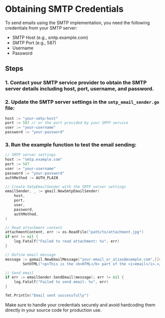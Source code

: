 # Obtaining SMTP Credentials

To send emails using the SMTP implementation, you need the following credentials from your SMTP server:

- SMTP Host (e.g., smtp.example.com)
- SMTP Port (e.g., 587)
- Username
- Password

## Steps

### 1. Contact your SMTP service provider to obtain the SMTP server details including host, port, username, and password.

### 2. Update the SMTP server settings in the `smtp_email_sender.go` file:
```go
host := "your-smtp-host"
port := 587 // or the port provided by your SMTP service
user := "your-username"
password := "your-password"
```

### 3. Run the example function to test the email sending:
```go
// SMTP server settings
host := "smtp.example.com"
port := 587
user := "your-username"
password := "your-password"
authMethod := AUTH_PLAIN

// Create SmtpEmailSender with the SMTP server settings
emailSender, _ := gmail.NewSmtpEmailSender(
    host,
    port,
    user,
    password,
    authMethod,
)

// Read attachment content
attachmentContent, err := os.ReadFile("path/to/attachment.jpg")
if err != nil {
    log.Fatalf("Failed to read attachment: %v", err)
}

// Define email message
message := gomail.NewEmailMessage("your-email_or_alias@example.com",[]string{"recipient@example.com"}, "Test Email with attachment", "This is the plain text part of the email.").
		SetHTML("<p>This is the <b>HTML</b> part of the <i>email</i>.</p>").AddAttachments(*gomail.NewAttachment("attachment.jpg", attachmentContent))

// Send email
if err := emailSender.SendEmail(message); err != nil {
    log.Fatalf("Failed to send email: %v", err)
}

fmt.Println("Email sent successfully")
```

Make sure to handle your credentials securely and avoid hardcoding them directly in your source code for production use.
